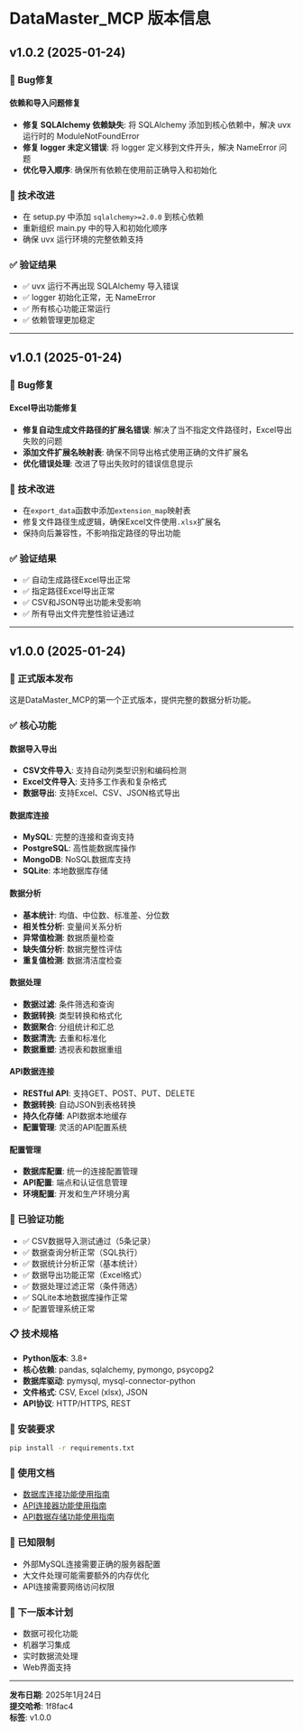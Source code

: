 # DataMaster_MCP 版本信息

## v1.0.2 (2025-01-24)

### 🐛 Bug修复

#### 依赖和导入问题修复
- **修复 SQLAlchemy 依赖缺失**: 将 SQLAlchemy 添加到核心依赖中，解决 uvx 运行时的 ModuleNotFoundError
- **修复 logger 未定义错误**: 将 logger 定义移到文件开头，解决 NameError 问题
- **优化导入顺序**: 确保所有依赖在使用前正确导入和初始化

### 🔧 技术改进
- 在 setup.py 中添加 `sqlalchemy>=2.0.0` 到核心依赖
- 重新组织 main.py 中的导入和初始化顺序
- 确保 uvx 运行环境的完整依赖支持

### ✅ 验证结果
- ✅ uvx 运行不再出现 SQLAlchemy 导入错误
- ✅ logger 初始化正常，无 NameError
- ✅ 所有核心功能正常运行
- ✅ 依赖管理更加稳定

---

## v1.0.1 (2025-01-24)

### 🐛 Bug修复

#### Excel导出功能修复
- **修复自动生成文件路径的扩展名错误**: 解决了当不指定文件路径时，Excel导出失败的问题
- **添加文件扩展名映射表**: 确保不同导出格式使用正确的文件扩展名
- **优化错误处理**: 改进了导出失败时的错误信息提示

### 🔧 技术改进
- 在`export_data`函数中添加`extension_map`映射表
- 修复文件路径生成逻辑，确保Excel文件使用`.xlsx`扩展名
- 保持向后兼容性，不影响指定路径的导出功能

### ✅ 验证结果
- ✅ 自动生成路径Excel导出正常
- ✅ 指定路径Excel导出正常  
- ✅ CSV和JSON导出功能未受影响
- ✅ 所有导出文件完整性验证通过

---

## v1.0.0 (2025-01-24)

### 🎉 正式版本发布

这是DataMaster_MCP的第一个正式版本，提供完整的数据分析功能。

### ✅ 核心功能

#### 数据导入导出
- **CSV文件导入**: 支持自动列类型识别和编码检测
- **Excel文件导入**: 支持多工作表和复杂格式
- **数据导出**: 支持Excel、CSV、JSON格式导出

#### 数据库连接
- **MySQL**: 完整的连接和查询支持
- **PostgreSQL**: 高性能数据库操作
- **MongoDB**: NoSQL数据库支持
- **SQLite**: 本地数据库存储

#### 数据分析
- **基本统计**: 均值、中位数、标准差、分位数
- **相关性分析**: 变量间关系分析
- **异常值检测**: 数据质量检查
- **缺失值分析**: 数据完整性评估
- **重复值检测**: 数据清洁度检查

#### 数据处理
- **数据过滤**: 条件筛选和查询
- **数据转换**: 类型转换和格式化
- **数据聚合**: 分组统计和汇总
- **数据清洗**: 去重和标准化
- **数据重塑**: 透视表和数据重组

#### API数据连接
- **RESTful API**: 支持GET、POST、PUT、DELETE
- **数据转换**: 自动JSON到表格转换
- **持久化存储**: API数据本地缓存
- **配置管理**: 灵活的API配置系统

#### 配置管理
- **数据库配置**: 统一的连接配置管理
- **API配置**: 端点和认证信息管理
- **环境配置**: 开发和生产环境分离

### 🧪 已验证功能

- ✅ CSV数据导入测试通过（5条记录）
- ✅ 数据查询分析正常（SQL执行）
- ✅ 数据统计分析正常（基本统计）
- ✅ 数据导出功能正常（Excel格式）
- ✅ 数据处理过滤正常（条件筛选）
- ✅ SQLite本地数据库操作正常
- ✅ 配置管理系统正常

### 📋 技术规格

- **Python版本**: 3.8+
- **核心依赖**: pandas, sqlalchemy, pymongo, psycopg2
- **数据库驱动**: pymysql, mysql-connector-python
- **文件格式**: CSV, Excel (xlsx), JSON
- **API协议**: HTTP/HTTPS, REST

### 🔧 安装要求

```bash
pip install -r requirements.txt
```

### 📖 使用文档

- [数据库连接功能使用指南](数据库连接功能使用指南.md)
- [API连接器功能使用指南](API连接器功能使用指南.md)
- [API数据存储功能使用指南](API数据存储功能使用指南.md)

### 🐛 已知限制

- 外部MySQL连接需要正确的服务器配置
- 大文件处理可能需要额外的内存优化
- API连接需要网络访问权限

### 🚀 下一版本计划

- 数据可视化功能
- 机器学习集成
- 实时数据流处理
- Web界面支持

---

**发布日期**: 2025年1月24日  
**提交哈希**: 1f8fac4  
**标签**: v1.0.0